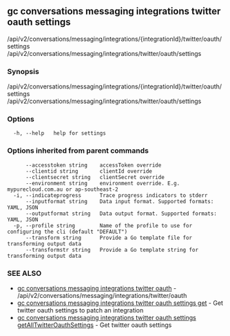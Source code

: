 ## gc conversations messaging integrations twitter oauth settings

/api/v2/conversations/messaging/integrations/{integrationId}/twitter/oauth/settings /api/v2/conversations/messaging/integrations/twitter/oauth/settings

### Synopsis

/api/v2/conversations/messaging/integrations/{integrationId}/twitter/oauth/settings /api/v2/conversations/messaging/integrations/twitter/oauth/settings

### Options

```
  -h, --help   help for settings
```

### Options inherited from parent commands

```
      --accesstoken string    accessToken override
      --clientid string       clientId override
      --clientsecret string   clientSecret override
      --environment string    environment override. E.g. mypurecloud.com.au or ap-southeast-2
  -i, --indicateprogress      Trace progress indicators to stderr
      --inputformat string    Data input format. Supported formats: YAML, JSON
      --outputformat string   Data output format. Supported formats: YAML, JSON
  -p, --profile string        Name of the profile to use for configuring the cli (default "DEFAULT")
      --transform string      Provide a Go template file for transforming output data
      --transformstr string   Provide a Go template string for transforming output data
```

### SEE ALSO

* [gc conversations messaging integrations twitter oauth](gc_conversations_messaging_integrations_twitter_oauth.html)	 - /api/v2/conversations/messaging/integrations/twitter/oauth
* [gc conversations messaging integrations twitter oauth settings get](gc_conversations_messaging_integrations_twitter_oauth_settings_get.html)	 - Get twitter oauth settings to patch an integration
* [gc conversations messaging integrations twitter oauth settings getAllTwitterOauthSettings](gc_conversations_messaging_integrations_twitter_oauth_settings_getAllTwitterOauthSettings.html)	 - Get twitter oauth settings



